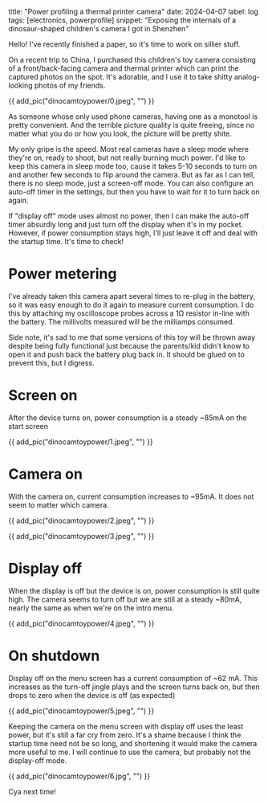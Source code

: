 title: "Power profiling a thermal printer camera"
date: 2024-04-07
label: log
tags: [electronics, powerprofile]
snippet: "Exposing the internals of a dinosaur-shaped children's camera I got in Shenzhen"

Hello! I've recently finished a paper, so it's time to work on sillier stuff. 

On a recent trip to China, I purchased this children's toy camera consisting of a front/back-facing camera and thermal printer which can print the captured photos on the spot. It's adorable, and I use it to take shitty analog-looking photos of my friends. 

{{ add_pic("dinocamtoypower/0.jpeg", "") }}

As someone whose only used phone cameras, having one as a monotool is pretty convenient. And the terrible picture quality is quite freeing, since no matter what you do or how you look, the picture will be pretty shite.

My only gripe is the speed. Most real cameras have a sleep mode where they're on, ready to shoot, but not really burning much power. I'd like to keep this camera in sleep mode too, cause it takes 5-10 seconds to turn on and another few seconds to flip around the camera. But as far as I can tell, there is no sleep mode, just a screen-off mode. You can also configure an auto-off timer in the settings, but then you have to wait for it to turn back on again.

If "display off" mode uses almost no power, then I can make the auto-off timer absurdly long and just turn off the display when it's in my pocket. However, if power consumption stays high, I'll just leave it off and deal with the startup time. It's time to check!

# Power metering

I've already taken this camera apart several times to re-plug in the battery, so it was easy enough to do it again to measure current consumption. I do this by attaching my oscilloscope probes across a 1Ω resistor in-line with the battery. The millivolts measured will be the milliamps consumed. 

Side note, it's sad to me that some versions of this toy will be thrown away despite being fully functional just because the parents/kid didn't know to open it and push back the battery plug back in. It should be glued on to prevent this, but I digress. 

# Screen on

After the device turns on, power consumption is a steady ~85mA on the start screen

{{ add_pic("dinocamtoypower/1.jpeg", "") }}

# Camera on

With the camera on, current consumption increases to ~95mA. It does not seem to matter which camera. 

{{ add_pic("dinocamtoypower/2.jpeg", "") }}

{{ add_pic("dinocamtoypower/3.jpeg", "") }}

# Display off

When the display is off but the device is on, power consumption is still quite high. The camera seems to turn off but we are still at a steady ~80mA, nearly the same as when we're on the intro menu.

{{ add_pic("dinocamtoypower/4.jpeg", "") }}

# On shutdown

Display off on the menu screen has a current consumption of ~62 mA. This increases as the turn-off jingle plays and the screen turns back on, but then drops to zero when the device is off (as expected) 

{{ add_pic("dinocamtoypower/5.jpeg", "") }}

Keeping the camera on the menu screen with display off uses the least power, but it's still a far cry from zero. It's a shame because I think the startup time need not be so long, and shortening it would make the camera more useful to me. I will continue to use the camera, but probably not the display-off mode. 

{{ add_pic("dinocamtoypower/6.jpg", "") }}

Cya next time!
